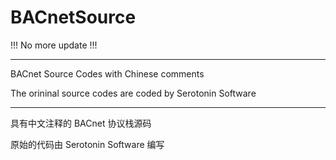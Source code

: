 # BACnetSource

!!! No more update !!!

---

BACnet Source Codes with Chinese comments

The orininal source codes are coded by Serotonin Software

---

具有中文注释的 BACnet 协议栈源码

原始的代码由 Serotonin Software 编写
